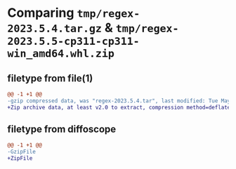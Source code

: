 # Comparing `tmp/regex-2023.5.4.tar.gz` & `tmp/regex-2023.5.5-cp311-cp311-win_amd64.whl.zip`

## filetype from file(1)

```diff
@@ -1 +1 @@
-gzip compressed data, was "regex-2023.5.4.tar", last modified: Tue May  2 16:43:53 2023, max compression
+Zip archive data, at least v2.0 to extract, compression method=deflate
```

## filetype from diffoscope

```diff
@@ -1 +1 @@
-GzipFile
+ZipFile
```

